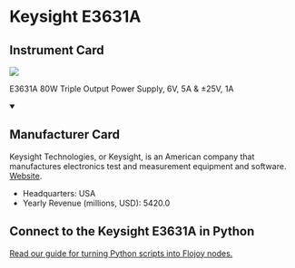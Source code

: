 
# Keysight E3631A

## Instrument Card

<img src="https://v5.airtableusercontent.com/v1/19/19/1691539200000/Qe3zxD3aa4ZZy-YZfqkPug/yoQD-HKDu99Y6IKt18jimpwStozaz6P8dmiVUcJ1-TeUwy-cpBA9-glfjUbdZPQNU55NjTFSepC6ZBJxNVhqRQkOScD_gWxUxmNGs3Mq4nw/6XxZpR73IbJTe_yQReHyuK7hv5ynpd8kYBqNcWsOWlM"/>
<p>E3631A 80W Triple Output Power Supply, 6V, 5A & ±25V, 1A</p>

<details open>
<summary><h2>Manufacturer Card</h2></summary>

Keysight Technologies, or Keysight, is an American company that manufactures electronics test and measurement equipment and software. <a href="https://www.keysight.com/us/en/home.html">Website</a>.

<ul>
  <li>Headquarters: USA</li>
  <li>Yearly Revenue (millions, USD): 5420.0</li>
</ul>
</details>

## Connect to the Keysight E3631A in Python

[Read our guide for turning Python scripts into Flojoy nodes.](https://docs.flojoy.ai/custom-nodes/creating-custom-node/)


